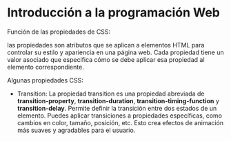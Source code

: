 # Introducción a la programación Web

Función de las propiedades de CSS:

las propiedades son atributos que se aplican a elementos HTML para controlar su estilo y apariencia en una página web. Cada propiedad tiene un valor asociado que especifica cómo se debe aplicar esa propiedad al elemento correspondiente.

Algunas propiedades CSS:

* Transition: La propiedad transition es una propiedad abreviada de **transition-property**, **transition-duration**, **transition-timing-function** y **transition-delay**. Permite definir la transición entre dos estados de un elemento. Puedes aplicar transiciones a propiedades específicas, como cambios en color, tamaño, posición, etc. Esto crea efectos de animación más suaves y agradables para el usuario.